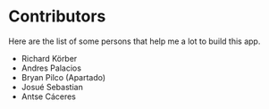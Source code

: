 # Contributors

Here are the list of some persons that help me a lot to build this app.

- Richard Körber
- Andres Palacios
- Bryan Pilco (Apartado)
- Josué Sebastian
- Antse Cáceres

